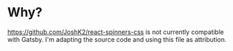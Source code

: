 # Why?

https://github.com/JoshK2/react-spinners-css is not currently compatible with Gatsby. I'm adapting the source code and using this file as attribution.
